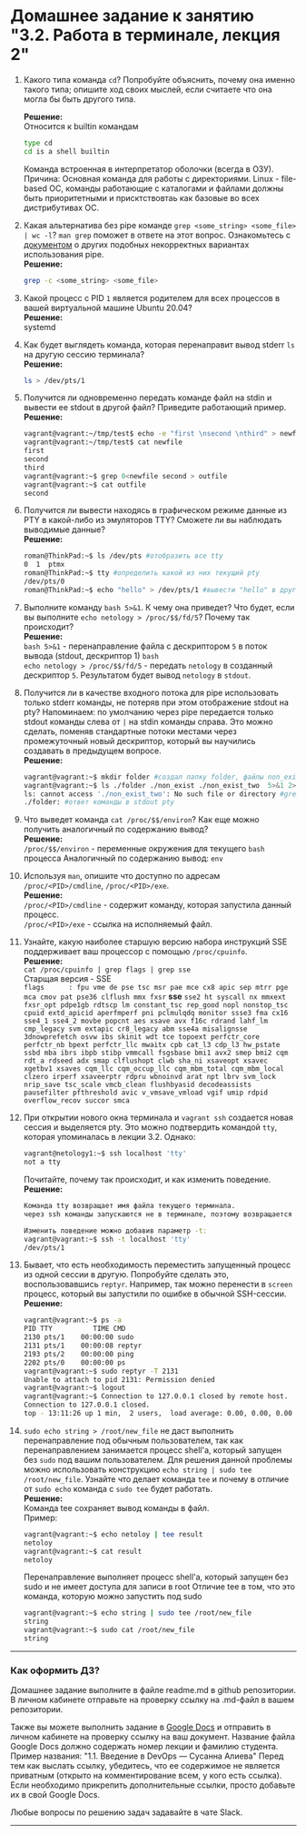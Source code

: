 # Домашнее задание к занятию "3.2. Работа в терминале, лекция 2"

1. Какого типа команда `cd`? Попробуйте объяснить, почему она именно такого типа; опишите ход своих мыслей, если считаете что она могла бы быть другого типа.  
   
    **Решение:**  
   Относится к builtin командам 
   ``` bash
   type cd
   cd is a shell builtin
   ```
   Команда встроенная в интерпретатор оболочки (всегда в ОЗУ).
   Причина: Основная команда для работы с директориями. Linux - file-based ОС, команды работающие с каталогами и файлами должны быть приоритетными и присктствовтаь как базовые во всех дистрибутивах ОС.<br/>

2. Какая альтернатива без pipe команде `grep <some_string> <some_file> | wc -l`? `man grep` поможет в ответе на этот вопрос. Ознакомьтесь с [документом](http://www.smallo.ruhr.de/award.html) о других подобных некорректных вариантах использования pipe.  
   **Решение:**  
   ```bash
   grep -c <some_string> <some_file>
   ```  
   
3. Какой процесс с PID `1` является родителем для всех процессов в вашей виртуальной машине Ubuntu 20.04?   
   **Решение:**  
   systemd  
   
4. Как будет выглядеть команда, которая перенаправит вывод stderr `ls` на другую сессию терминала?  
   **Решение:**  
   ```bash
   ls > /dev/pts/1
   ```
5. Получится ли одновременно передать команде файл на stdin и вывести ее stdout в другой файл? Приведите работающий пример.  
    **Решение:**  
      ```bash
    vagrant@vagrant:~/tmp/test$ echo -e "first \nsecond \nthird" > newfile
    vagrant@vagrant:~/tmp/test$ cat newfile
    first
    second
    third
    vagrant@vagrant:~$ grep 0<newfile second > outfile
    vagrant@vagrant:~$ cat outfile 
    second 
    ```

6. Получится ли вывести находясь в графическом режиме данные из PTY в какой-либо из эмуляторов TTY? Сможете ли вы наблюдать выводимые данные?  
   **Решение:**  
   ```bash
   roman@ThinkPad:~$ ls /dev/pts #отобразить все tty
   0  1  ptmx
   roman@ThinkPad:~$ tty #определить какой из них текущий pty
   /dev/pts/0
   roman@ThinkPad:~$ echo "hello" > /dev/pts/1 #вывести "hello" в другой tty
    ```
7. Выполните команду `bash 5>&1`. К чему она приведет? Что будет, если вы выполните `echo netology > /proc/$$/fd/5`? Почему так происходит?  
   **Решение:**  
   `bash 5>&1` - перенаправление файла с дескриптором `5` в поток вывода (stdout, дескриптор 1) `bash`  
   `echo netology > /proc/$$/fd/5` - передать `netology` в созданный дескриптор `5`. Результатом будет вывод `netology` в `stdout`.
     
8. Получится ли в качестве входного потока для pipe использовать только stderr команды, не потеряв при этом отображение stdout на pty? Напоминаем: по умолчанию через pipe передается только stdout команды слева от `|` на stdin команды справа.
Это можно сделать, поменяв стандартные потоки местами через промежуточный новый дескриптор, который вы научились создавать в предыдущем вопросе.  
   **Решение:**  
   ```bash
   vagrant@vagrant:~$ mkdir folder #создал папку folder, файлы non_exist и non_exist_two не существуют
   vagrant@vagrant:~$ ls ./folder ./non_exist ./non_exist_two  5>&1 2>&5 1>/dev/pts/0 | grep "two"
   ls: cannot access './non_exist_two': No such file or directory #grep по stderr
   ./folder: #ответ команды в stdout pty
    ```
   
9. Что выведет команда `cat /proc/$$/environ`? Как еще можно получить аналогичный по содержанию вывод?  
   **Решение:**  
   `/proc/$$/environ` - переменные окружения для текущего `bash` процесса
   Аналогичный по содержанию вывод: `env`  
   
10. Используя `man`, опишите что доступно по адресам `/proc/<PID>/cmdline`, `/proc/<PID>/exe`.  
   **Решение:**  
   `/proc/<PID>/cmdline` - содержит команду, которая запустила данный процесс.  
   `/proc/<PID>/exe` - ссылка на исполняемый файл.  
   
11. Узнайте, какую наиболее старшую версию набора инструкций SSE поддерживает ваш процессор с помощью `/proc/cpuinfo`.  
   **Решение:**  
    `cat /proc/cpuinfo | grep flags | grep sse`  
    Старщая версия - SSE  
    `flags		: fpu vme de pse tsc msr pae mce cx8 apic sep mtrr pge mca cmov pat pse36 clflush mmx fxsr` **sse** `sse2 ht syscall nx mmxext fxsr_opt pdpe1gb rdtscp lm constant_tsc rep_good nopl nonstop_tsc cpuid extd_apicid aperfmperf pni pclmulqdq monitor ssse3 fma cx16 sse4_1 sse4_2 movbe popcnt aes xsave avx f16c rdrand lahf_lm cmp_legacy svm extapic cr8_legacy abm sse4a misalignsse 3dnowprefetch osvw ibs skinit wdt tce topoext perfctr_core perfctr_nb bpext perfctr_llc mwaitx cpb cat_l3 cdp_l3 hw_pstate ssbd mba ibrs ibpb stibp vmmcall fsgsbase bmi1 avx2 smep bmi2 cqm rdt_a rdseed adx smap clflushopt clwb sha_ni xsaveopt xsavec xgetbv1 xsaves cqm_llc cqm_occup_llc cqm_mbm_total cqm_mbm_local clzero irperf xsaveerptr rdpru wbnoinvd arat npt lbrv svm_lock nrip_save tsc_scale vmcb_clean flushbyasid decodeassists pausefilter pfthreshold avic v_vmsave_vmload vgif umip rdpid overflow_recov succor smca`
    
12. При открытии нового окна терминала и `vagrant ssh` создается новая сессия и выделяется pty. Это можно подтвердить командой `tty`, которая упоминалась в лекции 3.2. Однако:

    ```bash
	vagrant@netology1:~$ ssh localhost 'tty'
	not a tty
    ```

	Почитайте, почему так происходит, и как изменить поведение.  
   **Решение:**  
    ```bash
    Команда tty возвращает имя файла текущего терминала.
    через ssh команды запускаются не в терминале, поэтому возвращается ответ not a tty.
    
    Изменить поведение можно добавив параметр -t:
    vagrant@vagrant:~$ ssh -t localhost 'tty'
    /dev/pts/1
    ```
    

1. Бывает, что есть необходимость переместить запущенный процесс из одной сессии в другую. Попробуйте сделать это, воспользовавшись `reptyr`. Например, так можно перенести в `screen` процесс, который вы запустили по ошибке в обычной SSH-сессии.  
   **Решение:**  
    ```bash
   vagrant@vagrant:~$ ps -a
   PID TTY          TIME CMD
   2130 pts/1    00:00:00 sudo
   2131 pts/1    00:00:08 reptyr
   2193 pts/2    00:00:00 ping
   2202 pts/0    00:00:00 ps
   vagrant@vagrant:~$ sudo reptyr -T 2131
   Unable to attach to pid 2131: Permission denied
   vagrant@vagrant:~$ logout
   vagrant@vagrant:~$ Connection to 127.0.0.1 closed by remote host.
   Connection to 127.0.0.1 closed.
   top - 13:11:26 up 1 min,  2 users,  load average: 0.00, 0.00, 0.00

    ```
   
1. `sudo echo string > /root/new_file` не даст выполнить перенаправление под обычным пользователем, так как перенаправлением занимается процесс shell'а, который запущен без `sudo` под вашим пользователем. Для решения данной проблемы можно использовать конструкцию `echo string | sudo tee /root/new_file`. Узнайте что делает команда `tee` и почему в отличие от `sudo echo` команда с `sudo tee` будет работать.  
   **Решение:**  
    Команда  tee сохраняет вывод команды в файл.  
   Пример:
   ```bash
   vagrant@vagrant:~$ echo netoloy | tee result
   netoloy
   vagrant@vagrant:~$ cat result
   netoloy
    ```
   Перенаправление выполняет процесс shell'a, который запущен без sudo и не имеет доступа для записи в root
   Отличие tee в том, что это команда, которую можно запустить под sudo
   ```bash
   vagrant@vagrant:~$ echo string | sudo tee /root/new_file
   string
   vagrant@vagrant:~$ sudo cat /root/new_file
   string
   ```

 
 ---

### Как оформить ДЗ?

Домашнее задание выполните в файле readme.md в github репозитории. В личном кабинете отправьте на проверку ссылку на .md-файл в вашем репозитории.

Также вы можете выполнить задание в [Google Docs](https://docs.google.com/document/u/0/?tgif=d) и отправить в личном кабинете на проверку ссылку на ваш документ.
Название файла Google Docs должно содержать номер лекции и фамилию студента. Пример названия: "1.1. Введение в DevOps — Сусанна Алиева"
Перед тем как выслать ссылку, убедитесь, что ее содержимое не является приватным (открыто на комментирование всем, у кого есть ссылка). 
Если необходимо прикрепить дополнительные ссылки, просто добавьте их в свой Google Docs.

Любые вопросы по решению задач задавайте в чате Slack.

---
